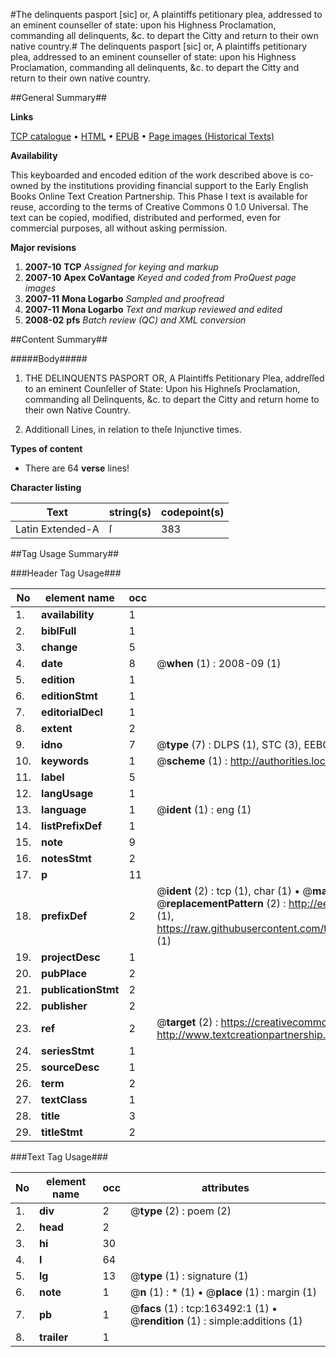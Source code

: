 #The delinquents pasport [sic] or, A plaintiffs petitionary plea, addressed to an eminent counseller of state: upon his Highness Proclamation, commanding all delinquents, &c. to depart the Citty and return to their own native country.#
The delinquents pasport [sic] or, A plaintiffs petitionary plea, addressed to an eminent counseller of state: upon his Highness Proclamation, commanding all delinquents, &c. to depart the Citty and return to their own native country.

##General Summary##

**Links**

[TCP catalogue](http://www.ota.ox.ac.uk/tcp/)  • 
[HTML](http://tei.it.ox.ac.uk/tcp/Texts-HTML/free/A82/A82306.html)  • 
[EPUB](http://tei.it.ox.ac.uk/tcp/Texts-EPUB/free/A82/A82306.epub) • 
[Page images (Historical Texts)](https://data.historicaltexts.jisc.ac.uk/view?pubId=eebo-99870875e&pageId=eebo-99870875e-163492-1)

**Availability**

This keyboarded and encoded edition of the
	       work described above is co-owned by the institutions
	       providing financial support to the Early English Books
	       Online Text Creation Partnership. This Phase I text is
	       available for reuse, according to the terms of Creative
	       Commons 0 1.0 Universal. The text can be copied,
	       modified, distributed and performed, even for
	       commercial purposes, all without asking permission.

**Major revisions**

1. __2007-10__ __TCP__ *Assigned for keying and markup*
1. __2007-10__ __Apex CoVantage__ *Keyed and coded from ProQuest page images*
1. __2007-11__ __Mona Logarbo__ *Sampled and proofread*
1. __2007-11__ __Mona Logarbo__ *Text and markup reviewed and edited*
1. __2008-02__ __pfs__ *Batch review (QC) and XML conversion*

##Content Summary##

#####Body#####

1. THE DELINQUENTS PASPORT OR, A Plaintiffs Petitionary Plea, addreſſed to an eminent Counſeller of State: Upon his Highneſs Proclamation, commanding all Delinquents, &c. to depart the Citty and return home to their own Native Country.

1. Additionall Lines, in relation to theſe Injunctive times.

**Types of content**

  * There are 64 **verse** lines!

**Character listing**


|Text|string(s)|codepoint(s)|
|---|---|---|
|Latin Extended-A|ſ|383|

##Tag Usage Summary##

###Header Tag Usage###

|No|element name|occ|attributes|
|---|---|---|---|
|1.|__availability__|1||
|2.|__biblFull__|1||
|3.|__change__|5||
|4.|__date__|8| @__when__ (1) : 2008-09 (1)|
|5.|__edition__|1||
|6.|__editionStmt__|1||
|7.|__editorialDecl__|1||
|8.|__extent__|2||
|9.|__idno__|7| @__type__ (7) : DLPS (1), STC (3), EEBO-CITATION (1), PROQUEST (1), VID (1)|
|10.|__keywords__|1| @__scheme__ (1) : http://authorities.loc.gov/ (1)|
|11.|__label__|5||
|12.|__langUsage__|1||
|13.|__language__|1| @__ident__ (1) : eng (1)|
|14.|__listPrefixDef__|1||
|15.|__note__|9||
|16.|__notesStmt__|2||
|17.|__p__|11||
|18.|__prefixDef__|2| @__ident__ (2) : tcp (1), char (1)  •  @__matchPattern__ (2) : ([0-9\-]+):([0-9IVX]+) (1), (.+) (1)  •  @__replacementPattern__ (2) : http://eebo.chadwyck.com/downloadtiff?vid=$1&page=$2 (1), https://raw.githubusercontent.com/textcreationpartnership/Texts/master/tcpchars.xml#$1 (1)|
|19.|__projectDesc__|1||
|20.|__pubPlace__|2||
|21.|__publicationStmt__|2||
|22.|__publisher__|2||
|23.|__ref__|2| @__target__ (2) : https://creativecommons.org/publicdomain/zero/1.0/ (1), http://www.textcreationpartnership.org/docs/. (1)|
|24.|__seriesStmt__|1||
|25.|__sourceDesc__|1||
|26.|__term__|2||
|27.|__textClass__|1||
|28.|__title__|3||
|29.|__titleStmt__|2||


###Text Tag Usage###

|No|element name|occ|attributes|
|---|---|---|---|
|1.|__div__|2| @__type__ (2) : poem (2)|
|2.|__head__|2||
|3.|__hi__|30||
|4.|__l__|64||
|5.|__lg__|13| @__type__ (1) : signature (1)|
|6.|__note__|1| @__n__ (1) : * (1)  •  @__place__ (1) : margin (1)|
|7.|__pb__|1| @__facs__ (1) : tcp:163492:1 (1)  •  @__rendition__ (1) : simple:additions (1)|
|8.|__trailer__|1||
